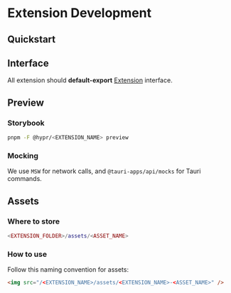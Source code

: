 # Extension Development

## Quickstart

## Interface

All extension should **default-export** [Extension](https://github.com/fastrepl/hyprnote/blob/main/extensions/types.ts) interface.

## Preview

### Storybook

```bash
pnpm -F @hypr/<EXTENSION_NAME> preview
```

### Mocking

We use `MSW` for network calls, and `@tauri-apps/api/mocks` for Tauri commands.

## Assets

### Where to store

```lua
<EXTENSION_FOLDER>/assets/<ASSET_NAME>
```

### How to use

Follow this naming convention for assets:

```html
<img src="/<EXTENSION_NAME>/assets/<EXTENSION_NAME>-<ASSET_NAME>" />
```
